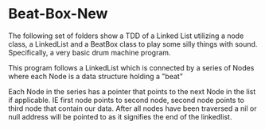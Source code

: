 # Beat-Box-New

The following set of folders show a TDD of a Linked List utilizing a node class, a LinkedList and a BeatBox class to play some silly things with sound. Specifically, a very basic drum machine program.

This program follows a LinkedList which is connected by a series of Nodes where each Node is a data structure holding a "beat"

Each Node in the series has a pointer that points to the next Node in the list if applicable.
IE first node points to second node, second node points to third node that contain our data. After all nodes have been traversed a nil or null address will be pointed to as it signifies the end of the linkedlist.
